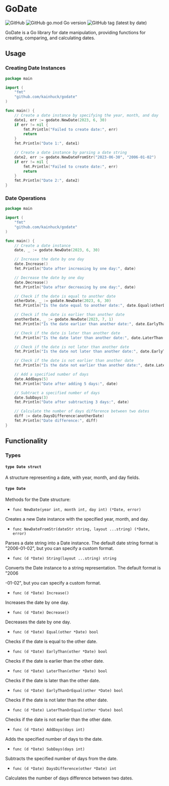 # GoDate

![GitHub](https://img.shields.io/github/license/kainhuck/godate) ![GitHub go.mod Go version](https://img.shields.io/github/go-mod/go-version/kainhuck/godate) ![GitHub tag (latest by date)](https://img.shields.io/github/v/tag/kainhuck/godate)

GoDate is a Go library for date manipulation, providing functions for creating, comparing, and calculating dates.

## Usage

### Creating Date Instances

```go
package main

import (
	"fmt"
	"github.com/kainhuck/godate"
)

func main() {
	// Create a date instance by specifying the year, month, and day
	date1, err := godate.NewDate(2023, 6, 30)
	if err != nil {
		fmt.Println("Failed to create date:", err)
		return
	}
	fmt.Println("Date 1:", date1)

	// Create a date instance by parsing a date string
	date2, err := godate.NewDateFromStr("2023-06-30", "2006-01-02")
	if err != nil {
		fmt.Println("Failed to create date:", err)
		return
	}
	fmt.Println("Date 2:", date2)
}
```

### Date Operations

```go
package main

import (
	"fmt"
	"github.com/kainhuck/godate"
)

func main() {
	// Create a date instance
	date, _ := godate.NewDate(2023, 6, 30)

	// Increase the date by one day
	date.Increase()
	fmt.Println("Date after increasing by one day:", date)

	// Decrease the date by one day
	date.Decrease()
	fmt.Println("Date after decreasing by one day:", date)

	// Check if the date is equal to another date
	otherDate, _ := godate.NewDate(2023, 6, 30)
	fmt.Println("Is the date equal to another date:", date.Equal(otherDate))

	// Check if the date is earlier than another date
	anotherDate, _ := godate.NewDate(2023, 7, 1)
	fmt.Println("Is the date earlier than another date:", date.EarlyThan(anotherDate))

	// Check if the date is later than another date
	fmt.Println("Is the date later than another date:", date.LaterThan(anotherDate))

	// Check if the date is not later than another date
	fmt.Println("Is the date not later than another date:", date.EarlyThanOrEqual(anotherDate))

	// Check if the date is not earlier than another date
	fmt.Println("Is the date not earlier than another date:", date.LaterThanOrEqual(anotherDate))

	// Add a specified number of days
	date.AddDays(5)
	fmt.Println("Date after adding 5 days:", date)

	// Subtract a specified number of days
	date.SubDays(3)
	fmt.Println("Date after subtracting 3 days:", date)

	// Calculate the number of days difference between two dates
	diff := date.DaysDifference(anotherDate)
	fmt.Println("Date difference:", diff)
}
```

## Functionality

### Types

#### `type Date struct`

A structure representing a date, with year, month, and day fields.

#### `type Date`

Methods for the Date structure:

- `func NewDate(year int, month int, day int) (*Date, error)`

Creates a new Date instance with the specified year, month, and day.

- `func NewDateFromStr(dateStr string, layout ...string) (*Date, error)`

Parses a date string into a Date instance. The default date string format is "2006-01-02", but you can specify a custom format.

- `func (d *Date) String(layout ...string) string`

Converts the Date instance to a string representation. The default format is "2006

-01-02", but you can specify a custom format.

- `func (d *Date) Increase()`

Increases the date by one day.

- `func (d *Date) Decrease()`

Decreases the date by one day.

- `func (d *Date) Equal(other *Date) bool`

Checks if the date is equal to the other date.

- `func (d *Date) EarlyThan(other *Date) bool`

Checks if the date is earlier than the other date.

- `func (d *Date) LaterThan(other *Date) bool`

Checks if the date is later than the other date.

- `func (d *Date) EarlyThanOrEqual(other *Date) bool`

Checks if the date is not later than the other date.

- `func (d *Date) LaterThanOrEqual(other *Date) bool`

Checks if the date is not earlier than the other date.

- `func (d *Date) AddDays(days int)`

Adds the specified number of days to the date.

- `func (d *Date) SubDays(days int)`

Subtracts the specified number of days from the date.

- `func (d *Date) DaysDifference(other *Date) int`

Calculates the number of days difference between two dates.
